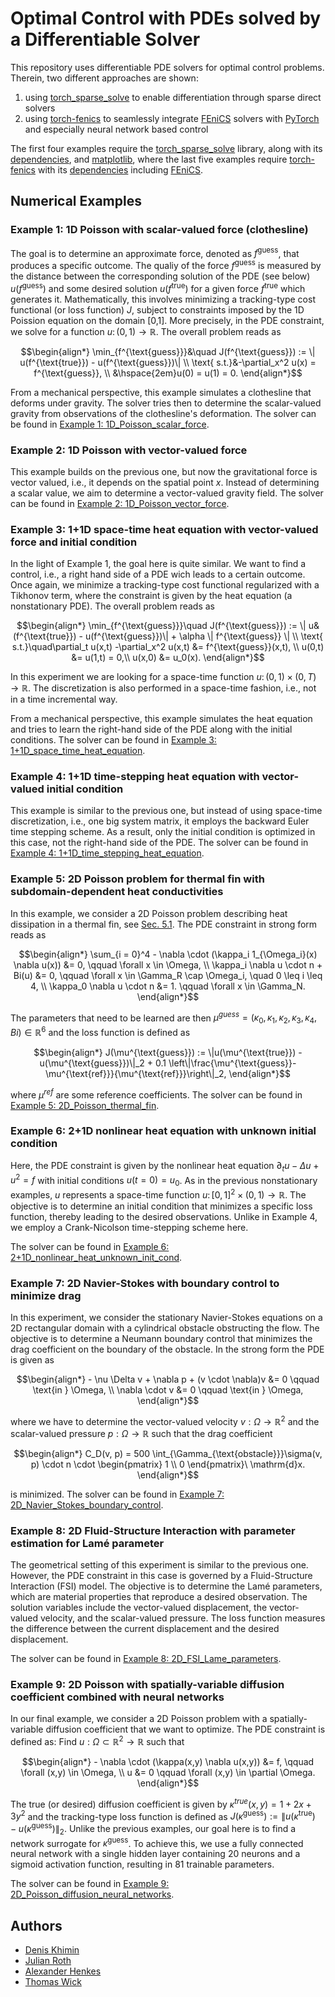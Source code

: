 # Optimal Control with PDEs solved by a Differentiable Solver
This repository uses differentiable PDE solvers for optimal control problems.
Therein, two different approaches are shown: 
1) using [torch_sparse_solve](https://github.com/flaport/torch_sparse_solve) to enable differentiation through sparse direct solvers
2) using [torch-fenics](https://github.com/barkm/torch-fenics) to seamlessly integrate [FEniCS](https://fenicsproject.org/) solvers with [PyTorch](https://github.com/pytorch/pytorch) and especially neural network based control

The first four examples require the [torch_sparse_solve](https://github.com/flaport/torch_sparse_solve) library, along with its [dependencies](https://github.com/flaport/torch_sparse_solve#dependencies), and [matplotlib](https://github.com/matplotlib/matplotlib),
where the last five examples require [torch-fenics](https://github.com/barkm/torch-fenics) with its [dependencies](https://github.com/barkm/torch-fenics#install) including [FEniCS](https://fenicsproject.org/).
## Numerical Examples
### Example 1: 1D Poisson with scalar-valued force (clothesline)

The goal is to determine an approximate force, denoted as $f^{\text{guess}}$, that produces a specific outcome. The qualiy of the force $f^{\text{guess}}$ is measured by the distance between the
corresponding solution of the PDE (see below) $u(f^{\text{guess}})$ and some desired solution $u(f^{\text{true}})$ for a given force $f^{\text{true}}$ which generates it. 
Mathematically, this involves minimizing a tracking-type
cost functional (or loss function) $J$, subject to constraints imposed by the 1D Poission equation on the domain [0,1]. 
More precisely, in the PDE constraint, we solve 
for a function $u \colon (0,1) \to \mathbb{R}$. The overall problem reads as
```math
\begin{align*}
\min_{f^{\text{guess}}}&\quad J(f^{\text{guess}}) := \| u(f^{\text{true}}) - u(f^{\text{guess}})\| \\
\text{ s.t.}&-\partial_x^2 u(x) = f^{\text{guess}}, \\
&\hspace{2em}u(0) = u(1) = 0.
\end{align*}
```
From a mechanical perspective, this example simulates a clothesline that deforms under gravity.
The solver tries then to determine the scalar-valued gravity from observations of the clothesline's deformation.
The solver can be found in [Example 1: 1D_Poisson_scalar_force](./1D_Poisson_scalar_force/main.py).

### Example 2: 1D Poisson with vector-valued force

This example builds on the previous one, but now the gravitational force is vector valued, i.e., it depends on the spatial point $x$. 
Instead of determining a scalar value, we aim to determine a vector-valued gravity field. 
The solver can be found in [Example 2: 1D_Poisson_vector_force](./1D_Poisson_vector_force/main.py).

### Example 3: 1+1D space-time heat equation with vector-valued force and initial condition

In the light of Example 1, the goal here is quite similar. We want to find a control, i.e., a right hand side of a PDE wich leads to a certain outcome. 
Once again, we minimize a tracking-type cost functional regularized with a Tikhonov term, where the constraint is given by the heat equation (a nonstationary PDE).
The overall problem reads as
```math
\begin{align*}
\min_{f^{\text{guess}}}\quad J(f^{\text{guess}}) := \| u&(f^{\text{true}}) - u(f^{\text{guess}})\| + \alpha \| f^{\text{guess}} \| \\
\text{ s.t.}\quad\partial_t u(x,t) -\partial_x^2 u(x,t) &= f^{\text{guess}}(x,t), \\
u(0,t) &= u(1,t) = 0,\\
u(x,0) &= u_0(x).
\end{align*}
```
In this experiment we are looking for a space-time function $u \colon (0,1) \times (0,T) \to \mathbb{R}$. 
The discretization is also performed in a space-time fashion, i.e., not in a time incremental way.

From a mechanical perspective, this example simulates the heat equation and tries to learn the right-hand side 
of the PDE along with the initial conditions. The solver can be found 
in [Example 3: 1+1D_space_time_heat_equation](./1+1D_space_time_heat_equation/main.py).

### Example 4: 1+1D time-stepping heat equation with vector-valued initial condition

This example is similar to the previous one, but instead of using space-time discretization, i.e., one big system matrix,
it employs the backward Euler time stepping scheme. As a result, only the initial condition is optimized in this case, 
not the right-hand side of the PDE. The solver can be found 
in [Example 4: 1+1D_time_stepping_heat_equation](./1+1D_time_stepping_heat_equation/main.py).

### Example 5: 2D Poisson problem for thermal fin with subdomain-dependent heat conductivities

In this example, we consider a 2D Poisson problem describing heat dissipation in a thermal fin, see [Sec. 5.1](https://epubs.siam.org/doi/10.1137/16M1081981).
The PDE constraint in strong form reads as
```math
\begin{align*}
    \sum_{i = 0}^4 - \nabla \cdot (\kappa_i 1_{\Omega_i}(x) \nabla u(x)) &= 0, \qquad \forall x \in \Omega, \\
    \kappa_i \nabla u \cdot n + Bi(u) &= 0, \qquad \forall x \in \Gamma_R \cap \Omega_i, \quad 0 \leq i \leq 4, \\
    \kappa_0 \nabla u \cdot n &= 1. \qquad \forall x \in \Gamma_N.
\end{align*}
```
The parameters that need to be learned are then $\mu^{guess} = (\kappa_0, \kappa_1, \kappa_2, \kappa_3, \kappa_4, Bi) \in \mathbb{R}^6$ and the
loss function is defined as
```math
\begin{align*}
    J(\mu^{\text{guess}}) := \|u(\mu^{\text{true}}) - u(\mu^{\text{guess}})\|_2 + 0.1 \left\|\frac{\mu^{\text{guess}}-\mu^{\text{ref}}}{\mu^{\text{ref}}}\right\|_2,
\end{align*}
```
where $\mu^{ref}$ are some reference coefficients.
The solver can be found in [Example 5: 2D_Poisson_thermal_fin](./2D_Poisson_thermal_fin/main.py).

### Example 6: 2+1D nonlinear heat equation with unknown initial condition

Here, the PDE constraint is given by the nonlinear heat equation $\partial_t u - \Delta u + u^2 = f$ with initial conditions $u(t=0) = u_0$. 
As in the previous nonstationary examples, $u$ represents a space-time function $u\colon [0,1]^2 \times (0,1) \to \mathbb{R}$.
The objective is to determine an initial condition that minimizes a specific loss function, thereby leading to the desired observations.
Unlike in Example 4, we employ a Crank-Nicolson time-stepping scheme here.

The solver can be found in [Example 6: 2+1D_nonlinear_heat_unknown_init_cond](./2+1D_nonlinear_heat_unknown_init_cond/main.py).

### Example 7: 2D Navier-Stokes with boundary control to minimize drag

In this experiment, we consider the stationary Navier-Stokes equations on a 2D rectangular domain with a cylindrical obstacle obstructing the flow. 
The objective is to determine a Neumann boundary control that minimizes the drag coefficient on the boundary of the obstacle. 
In the strong form the PDE is given as
```math
\begin{align*}
    - \nu \Delta v + \nabla p + (v \cdot \nabla)v  &= 0 \qquad \text{in }  \Omega, \\
    \nabla \cdot v &= 0 \qquad \text{in }  \Omega,
\end{align*}
```
where we have to determine the vector-valued velocity $v: \Omega \rightarrow \mathbb{R}^2$ and the scalar-valued 
pressure $p: \Omega \rightarrow \mathbb{R}$ such that the drag coefficient
```math
\begin{align*}
    C_D(v, p) = 500 \int_{\Gamma_{\text{obstacle}}}\sigma(v, p) \cdot n \cdot \begin{pmatrix}
        1 \\ 0
    \end{pmatrix}\ \mathrm{d}x.
\end{align*}
```
is minimized.
The solver can be found in [Example 7: 2D_Navier_Stokes_boundary_control](./2D_Navier_Stokes_boundary_control/main.py).

### Example 8: 2D Fluid-Structure Interaction with parameter estimation for Lamé parameter

The geometrical setting of this experiment is similar to the previous one. 
However, the PDE constraint in this case is governed by a Fluid-Structure Interaction (FSI) model. 
The objective is to determine the Lamé parameters, which are material properties that reproduce a desired observation. 
The solution variables include the vector-valued displacement, the vector-valued velocity, and the scalar-valued pressure. 
The loss function measures the difference between the current displacement and the desired displacement.

The solver can be found in [Example 8: 2D_FSI_Lame_parameters](./2D_FSI_Lame_parameters/main.py).

### Example 9: 2D Poisson with spatially-variable diffusion coefficient combined with neural networks

In our final example, we consider a 2D Poisson problem with a spatially-variable diffusion coefficient that we want to optimize.
The PDE constraint is defined as: Find $u: \Omega \subset \mathbb{R}^2 \rightarrow \mathbb{R}$ such that
```math
\begin{align*}
    - \nabla \cdot (\kappa(x,y) \nabla u(x,y)) &= f, \qquad \forall (x,y) \in \Omega, \\
    u &= 0 \qquad \forall (x,y) \in \partial \Omega.
\end{align*}
```
The true (or desired) diffusion coefficient is given by $\kappa^{true}(x,y) = 1 + 2x + 3y^2$ and the tracking-type loss function
is defined as $J(\kappa^{\text{guess}}) :=  \left\|u(\kappa^{\text{true}}) - u(\kappa^{\text{guess}})\right\|_2$.
Unlike the previous examples, our goal here is to find a network surrogate for $\kappa^{\text{guess}}$. 
To achieve this, we use a fully connected neural network with a single hidden layer containing 20 neurons 
and a sigmoid activation function, resulting in 81 trainable parameters.

The solver can be found in [Example 9: 2D_Poisson_diffusion_neural_networks](./2D_Poisson_diffusion_neural_networks/main.py).

## Authors
- [Denis Khimin](https://github.com/Denis-Khimin)
- [Julian Roth](https://github.com/mathmerizing)
- [Alexander Henkes](https://github.com/ahenkes1)
- [Thomas Wick](https://github.com/tommeswick)




